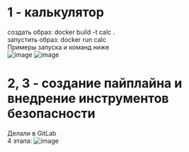 # 1 - калькулятор
создать образ: docker build -t calc .  
запустить образ: docker run calc  
Примеры запуска и команд ниже  
![image](https://github.com/user-attachments/assets/9e5b4330-ee0c-48da-9def-5c8c73be06e6)
![image](https://github.com/user-attachments/assets/d6ec1648-d1ff-4d67-b77f-4b637bf7a7c8)
# 2, 3 - создание пайплайна и внедрение инструментов безопасности
Делали в GitLab  
4 этапа:
![image](https://github.com/user-attachments/assets/8a3fbffc-2e23-46d5-8408-27e6296df7a5)
